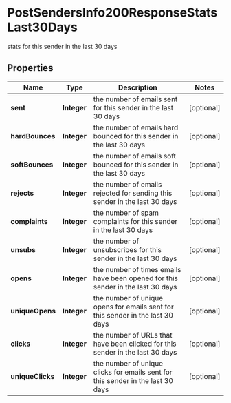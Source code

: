 

# PostSendersInfo200ResponseStatsLast30Days

stats for this sender in the last 30 days

## Properties

| Name | Type | Description | Notes |
|------------ | ------------- | ------------- | -------------|
|**sent** | **Integer** | the number of emails sent for this sender in the last 30 days |  [optional] |
|**hardBounces** | **Integer** | the number of emails hard bounced for this sender in the last 30 days |  [optional] |
|**softBounces** | **Integer** | the number of emails soft bounced for this sender in the last 30 days |  [optional] |
|**rejects** | **Integer** | the number of emails rejected for sending this sender in the last 30 days |  [optional] |
|**complaints** | **Integer** | the number of spam complaints for this sender in the last 30 days |  [optional] |
|**unsubs** | **Integer** | the number of unsubscribes for this sender in the last 30 days |  [optional] |
|**opens** | **Integer** | the number of times emails have been opened for this sender in the last 30 days |  [optional] |
|**uniqueOpens** | **Integer** | the number of unique opens for emails sent for this sender in the last 30 days |  [optional] |
|**clicks** | **Integer** | the number of URLs that have been clicked for this sender in the last 30 days |  [optional] |
|**uniqueClicks** | **Integer** | the number of unique clicks for emails sent for this sender in the last 30 days |  [optional] |



